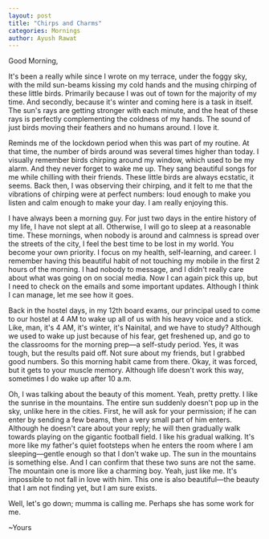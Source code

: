 ```yaml
---
layout: post
title: "Chirps and Charms"
categories: Mornings
author: Ayush Rawat
---
```


Good Morning,

It's been a really while since I wrote on my terrace, under the foggy sky, with the mild sun-beams kissing my cold hands and the musing chirping of these little birds. Primarily because I was out of town for the majority of my time. And secondly, because it's winter and coming here is a task in itself. The sun's rays are getting stronger with each minute, and the heat of these rays is perfectly complementing the coldness of my hands. The sound of just birds moving their feathers and no humans around. I love it.
 
Reminds me of the lockdown period when this was part of my routine. At that time, the number of birds around was several times higher than today. I visually remember birds chirping around my window, which used to be my alarm. And they never forget to wake me up. They sang beautiful songs for me while chilling with their friends. These little birds are always ecstatic, it seems. Back then, I was observing their chirping, and it felt to me that the vibrations of chirping were at perfect numbers: loud enough to make you listen and calm enough to make your day. I am really enjoying this.
 
I have always been a morning guy. For just two days in the entire history of my life, I have not slept at all. Otherwise, I will go to sleep at a reasonable time. These mornings, when nobody is around and calmness is spread over the streets of the city, I feel the best time to be lost in my world. You become your own priority. I focus on my health, self-learning, and career. I remember having this beautiful habit of not touching my mobile in the first 2 hours of the morning. I had nobody to message, and I didn't really care about what was going on on social media. Now I can again pick this up, but I need to check on the emails and some important updates. Although I think I can manage, let me see how it goes.
 
Back in the hostel days, in my 12th board exams, our principal used to come to our hostel at 4 AM to wake up all of us with his heavy voice and a stick. Like, man, it's 4 AM, it's winter, it's Nainital, and we have to study? Although we used to wake up just because of his fear, get freshened up, and go to the classrooms for the morning prep—a self-study period. Yes, it was tough, but the results paid off. Not sure about my friends, but I grabbed good numbers. So this morning habit came from there. Okay, it was forced, but it gets to your muscle memory. Although life doesn't work this way, sometimes I do wake up after 10 a.m.
 
Oh, I was talking about the beauty of this moment. Yeah, pretty pretty. I like the sunrise in the mountains. The entire sun suddenly doesn't pop up in the sky, unlike here in the cities. First, he will ask for your permission; if he can enter by sending a few beams, then a very small part of him enters. Although he doesn't care about your reply; he will then gradually walk towards playing on the gigantic football field. I like his gradual walking. It's more like my father's quiet footsteps when he enters the room where I am sleeping—gentle enough so that I don't wake up. The sun in the mountains is something else. And I can confirm that these two suns are not the same. The mountain one is more like a charming boy. Yeah, just like me. It's impossible to not fall in love with him. This one is also beautiful—the beauty that I am not finding yet, but I am sure exists.
 
Well, let's go down; mumma is calling me. Perhaps she has some work for me.
 
~Yours


